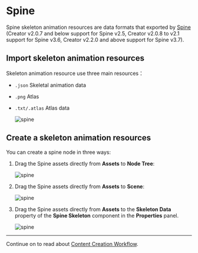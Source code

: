 # Spine

Spine skeleton animation resources are data formats that exported by [Spine](http://en.esotericsoftware.com/) (Creator v2.0.7 and below support for Spine v2.5, Creator v2.0.8 to v2.1 support for Spine v3.6, Creator v2.2.0 and above support for Spine v3.7).

## Import skeleton animation resources

Skeleton animation resource use three main resources：

- `.json` Skeletal animation data
- `.png`  Atlas
- `.txt/.atlas` Atlas data

  ![spine](spine/import.png)

## Create a skeleton animation resources

You can create a spine node in three ways:

1. Drag the Spine assets directly from **Assets** to **Node Tree**:

    ![spine](spine/create_1.png)

2. Drag the Spine assets directly from **Assets** to **Scene**:

    ![spine](spine/create_2.png)

3. Drag the Spine assets directly from **Assets** to the **Skeleton Data** property of the **Spine Skeleton** component in the **Properties** panel.

   ![spine](spine/create_3.png)

<hr>

Continue on to read about [Content Creation Workflow](../content-workflow/index.md).
